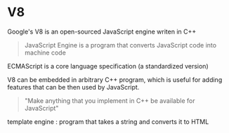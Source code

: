 # V8

Google's V8 is an open-sourced JavaScript engine writen in C++  

> JavaScript Engine is a program that converts JavaScript code into machine code 

ECMAScript is a core language specification (a standardized version)

V8 can be embedded in arbitrary C++ program, which is useful for adding features that can be then used by JavaScript. 

> "Make anything that you implement in C++ be available for JavaScript"

template engine : program that takes a string and converts it to HTML


